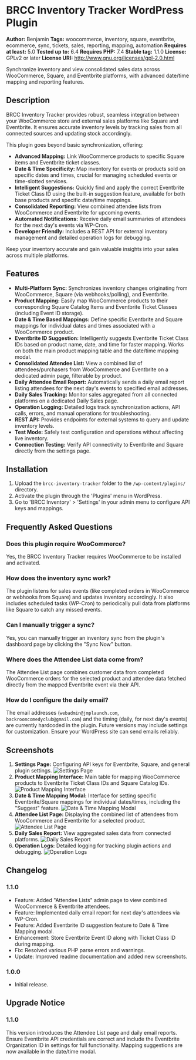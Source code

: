 # BRCC Inventory Tracker WordPress Plugin

**Author:** Benjamin
**Tags:** woocommerce, inventory, square, eventbrite, ecommerce, sync, tickets, sales, reporting, mapping, automation
**Requires at least:** 5.0
**Tested up to:** 6.4
**Requires PHP:** 7.4
**Stable tag:** 1.1.0
**License:** GPLv2 or later
**License URI:** http://www.gnu.org/licenses/gpl-2.0.html

Synchronize inventory and view consolidated sales data across WooCommerce, Square, and Eventbrite platforms, with advanced date/time mapping and reporting features.

## Description

BRCC Inventory Tracker provides robust, seamless integration between your WooCommerce store and external sales platforms like Square and Eventbrite. It ensures accurate inventory levels by tracking sales from all connected sources and updating stock accordingly.

This plugin goes beyond basic synchronization, offering:

*   **Advanced Mapping:** Link WooCommerce products to specific Square items and Eventbrite ticket classes.
*   **Date & Time Specificity:** Map inventory for events or products sold on specific dates and times, crucial for managing scheduled events or time-slotted services.
*   **Intelligent Suggestions:** Quickly find and apply the correct Eventbrite Ticket Class ID using the built-in suggestion feature, available for both base products and specific date/time mappings.
*   **Consolidated Reporting:** View combined attendee lists from WooCommerce and Eventbrite for upcoming events.
*   **Automated Notifications:** Receive daily email summaries of attendees for the next day's events via WP-Cron.
*   **Developer Friendly:** Includes a REST API for external inventory management and detailed operation logs for debugging.

Keep your inventory accurate and gain valuable insights into your sales across multiple platforms.

## Features

*   **Multi-Platform Sync:** Synchronizes inventory changes originating from WooCommerce, Square (via webhooks/polling), and Eventbrite.
*   **Product Mapping:** Easily map WooCommerce products to their corresponding Square Catalog Items and Eventbrite Ticket Classes (including Event ID storage).
*   **Date & Time Based Mappings:** Define specific Eventbrite and Square mappings for individual dates and times associated with a WooCommerce product.
*   **Eventbrite ID Suggestion:** Intelligently suggests Eventbrite Ticket Class IDs based on product name, date, and time for faster mapping. Works on both the main product mapping table and the date/time mapping modal.
*   **Consolidated Attendee List:** View a combined list of attendees/purchasers from WooCommerce and Eventbrite on a dedicated admin page, filterable by product.
*   **Daily Attendee Email Report:** Automatically sends a daily email report listing attendees for the next day's events to specified email addresses.
*   **Daily Sales Tracking:** Monitor sales aggregated from all connected platforms on a dedicated Daily Sales page.
*   **Operation Logging:** Detailed logs track synchronization actions, API calls, errors, and manual operations for troubleshooting.
*   **REST API:** Provides endpoints for external systems to query and update inventory levels.
*   **Test Mode:** Safely test configuration and operations without affecting live inventory.
*   **Connection Testing:** Verify API connectivity to Eventbrite and Square directly from the settings page.

## Installation

1.  Upload the `brcc-inventory-tracker` folder to the `/wp-content/plugins/` directory.
2.  Activate the plugin through the 'Plugins' menu in WordPress.
3.  Go to 'BRCC Inventory' > 'Settings' in your admin menu to configure API keys and mappings.

## Frequently Asked Questions

### Does this plugin require WooCommerce?

Yes, the BRCC Inventory Tracker requires WooCommerce to be installed and activated.

### How does the inventory sync work?

The plugin listens for sales events (like completed orders in WooCommerce or webhooks from Square) and updates inventory accordingly. It also includes scheduled tasks (WP-Cron) to periodically pull data from platforms like Square to catch any missed events.

### Can I manually trigger a sync?

Yes, you can manually trigger an inventory sync from the plugin's dashboard page by clicking the "Sync Now" button.

### Where does the Attendee List data come from?

The Attendee List page combines customer data from completed WooCommerce orders for the selected product and attendee data fetched directly from the mapped Eventbrite event via their API.

### How do I configure the daily email?

The email addresses (`webadmin@jmplaunch.com`, `backroomcomedyclub@gmail.com`) and the timing (daily, for next day's events) are currently hardcoded in the plugin. Future versions may include settings for customization. Ensure your WordPress site can send emails reliably.

## Screenshots

1.  **Settings Page:** Configuring API keys for Eventbrite, Square, and general plugin settings.
    ![Settings Page](includes/admin/screenshots/screenshot1.png)
2.  **Product Mapping Interface:** Main table for mapping WooCommerce products to Eventbrite Ticket Class IDs and Square Catalog IDs.
    ![Product Mapping Interface](includes/admin/screenshots/screenshot2.png)
3.  **Date & Time Mapping Modal:** Interface for setting specific Eventbrite/Square mappings for individual dates/times, including the "Suggest" feature.
    ![Date & Time Mapping Modal](includes/admin/screenshots/screenshot3.png)
4.  **Attendee List Page:** Displaying the combined list of attendees from WooCommerce and Eventbrite for a selected product.
    ![Attendee List Page](includes/admin/screenshots/screenshot4.png)
5.  **Daily Sales Report:** View aggregated sales data from connected platforms.
    ![Daily Sales Report](includes/admin/screenshots/screenshot5.png)
6.  **Operation Logs:** Detailed logging for tracking plugin actions and debugging.
    ![Operation Logs](includes/admin/screenshots/screenshot6.png)

## Changelog

### 1.1.0
*   Feature: Added "Attendee Lists" admin page to view combined WooCommerce & Eventbrite attendees.
*   Feature: Implemented daily email report for next day's attendees via WP-Cron.
*   Feature: Added Eventbrite ID suggestion feature to Date & Time Mapping modal.
*   Enhancement: Store Eventbrite Event ID along with Ticket Class ID during mapping.
*   Fix: Resolved various PHP parse errors and warnings.
*   Update: Improved readme documentation and added new screenshots.

### 1.0.0
*   Initial release.

## Upgrade Notice

### 1.1.0
This version introduces the Attendee List page and daily email reports. Ensure Eventbrite API credentials are correct and include the Eventbrite Organization ID in settings for full functionality. Mapping suggestions are now available in the date/time modal.
